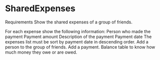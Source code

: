 # SharedExpenses

Requirements
Show the shared expenses of a group of friends.

For each expense show the following information:
Person who made the payment
Payment amount
Description of the payment
Payment date
The expenses list must be sort by payment date in descending order.
Add a person to the group of friends.
Add a payment.
Balance table to know how much money they owe or are owed.
